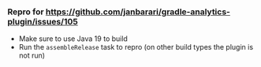 ### Repro for https://github.com/janbarari/gradle-analytics-plugin/issues/105

* Make sure to use Java 19 to build 
* Run the `assembleRelease` task to repro (on other build types the plugin is not run)
